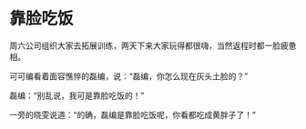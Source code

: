 # 靠脸吃饭

周六公司组织大家去拓展训练，两天下来大家玩得都很嗨，当然返程时都一脸疲惫相。 

可可编看着面容憔悴的磊编，说：“磊编，你怎么现在灰头土脸的？” 

磊编：“别乱说，我可是靠脸吃饭的！” 

一旁的晓雯说道：“的确，磊编是靠脸吃饭呢，你看都吃成黄胖子了！”